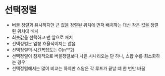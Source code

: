 # 선택정렬
- 버블 정렬과 유사하지만 큰 값을 정렬된 위치에 먼저 배치하는 대신 작은 값을 정렬된 위치에 배치
- 최솟값을 선택하고 맨 앞으로 배치
- 선택정렬은 엄청 효율적이지는 않음
- 선택정렬의 시간복잡도는 O(n**2)
- 선택정렬이 잠재적으로 버블정렬보다 나은 시나리오는
단 하나, 스왑 수를 최소화하는 경우
- 선택정렬에서는 많이 비교는 하지만 스왑은 각 루프가 끝날 떄 한 번만 바꿈